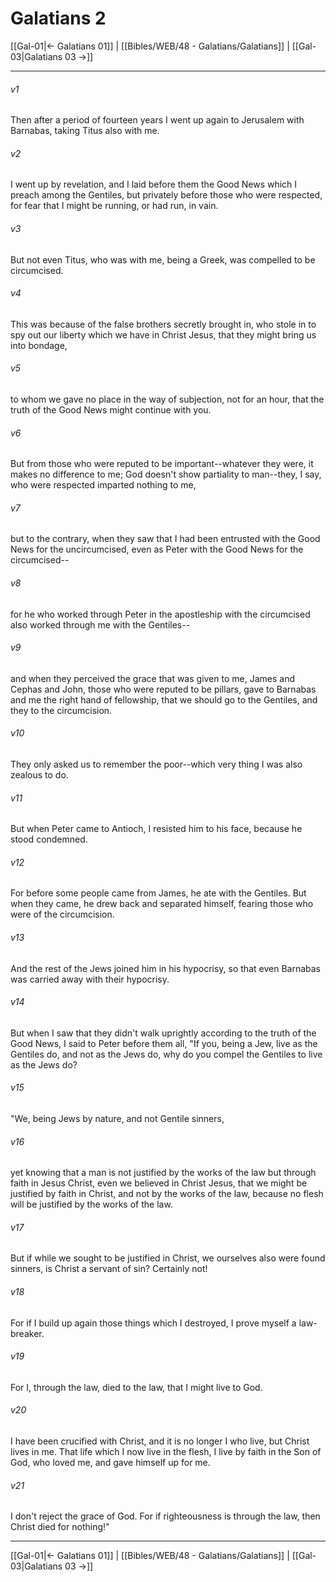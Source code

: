 # Galatians 2

[[Gal-01|← Galatians 01]] | [[Bibles/WEB/48 - Galatians/Galatians]] | [[Gal-03|Galatians 03 →]]
***



###### v1 
Then after a period of fourteen years I went up again to Jerusalem with Barnabas, taking Titus also with me. 

###### v2 
I went up by revelation, and I laid before them the Good News which I preach among the Gentiles, but privately before those who were respected, for fear that I might be running, or had run, in vain. 

###### v3 
But not even Titus, who was with me, being a Greek, was compelled to be circumcised. 

###### v4 
This was because of the false brothers secretly brought in, who stole in to spy out our liberty which we have in Christ Jesus, that they might bring us into bondage, 

###### v5 
to whom we gave no place in the way of subjection, not for an hour, that the truth of the Good News might continue with you. 

###### v6 
But from those who were reputed to be important--whatever they were, it makes no difference to me; God doesn't show partiality to man--they, I say, who were respected imparted nothing to me, 

###### v7 
but to the contrary, when they saw that I had been entrusted with the Good News for the uncircumcised, even as Peter with the Good News for the circumcised-- 

###### v8 
for he who worked through Peter in the apostleship with the circumcised also worked through me with the Gentiles-- 

###### v9 
and when they perceived the grace that was given to me, James and Cephas and John, those who were reputed to be pillars, gave to Barnabas and me the right hand of fellowship, that we should go to the Gentiles, and they to the circumcision. 

###### v10 
They only asked us to remember the poor--which very thing I was also zealous to do. 

###### v11 
But when Peter came to Antioch, I resisted him to his face, because he stood condemned. 

###### v12 
For before some people came from James, he ate with the Gentiles. But when they came, he drew back and separated himself, fearing those who were of the circumcision. 

###### v13 
And the rest of the Jews joined him in his hypocrisy, so that even Barnabas was carried away with their hypocrisy. 

###### v14 
But when I saw that they didn't walk uprightly according to the truth of the Good News, I said to Peter before them all, "If you, being a Jew, live as the Gentiles do, and not as the Jews do, why do you compel the Gentiles to live as the Jews do? 

###### v15 
"We, being Jews by nature, and not Gentile sinners, 

###### v16 
yet knowing that a man is not justified by the works of the law but through faith in Jesus Christ, even we believed in Christ Jesus, that we might be justified by faith in Christ, and not by the works of the law, because no flesh will be justified by the works of the law. 

###### v17 
But if while we sought to be justified in Christ, we ourselves also were found sinners, is Christ a servant of sin? Certainly not! 

###### v18 
For if I build up again those things which I destroyed, I prove myself a law-breaker. 

###### v19 
For I, through the law, died to the law, that I might live to God. 

###### v20 
I have been crucified with Christ, and it is no longer I who live, but Christ lives in me. That life which I now live in the flesh, I live by faith in the Son of God, who loved me, and gave himself up for me. 

###### v21 
I don't reject the grace of God. For if righteousness is through the law, then Christ died for nothing!"

***
[[Gal-01|← Galatians 01]] | [[Bibles/WEB/48 - Galatians/Galatians]] | [[Gal-03|Galatians 03 →]]
